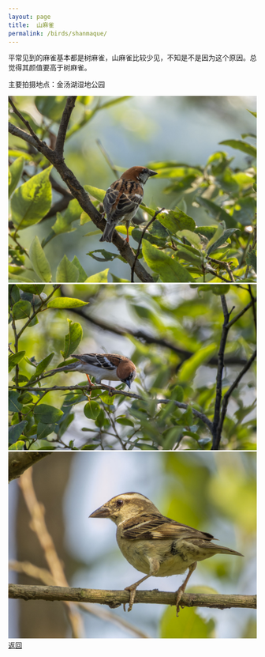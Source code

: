 ```yaml
---
layout: page
title: 	山麻雀
permalink: /birds/shanmaque/
---
```

平常见到的麻雀基本都是树麻雀，山麻雀比较少见，不知是不是因为这个原因。总觉得其颜值要高于树麻雀。

主要拍摄地点：金汤湖湿地公园

![](../picture/山麻雀/DSCN0270-NRW_DxO_DeepPRIME.jpg)
![](../picture/山麻雀/DSC_4455-NEF_DxO_DeepPRIME.jpg)
![](../picture/山麻雀/DSCN1250-NRW_DxO_DeepPRIME.jpg)
[返回](../../)
